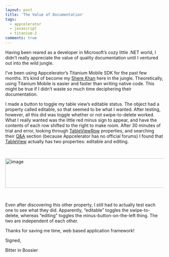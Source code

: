 ```yaml
---
layout: post
title: 'The Value of Documentation'
tags:
  - appcelerator
  - javascript
  - titanium-2
comments: true
---
```


<p>Having been reared as a developer in Microsoft’s cozy little .NET world, I didn’t really appreciate the value of quality documentation until I ventured out into the wild jungle.</p>  <p>I’ve been using Appcelerator’s Titanium Mobile SDK for the past few months. It’s kind of become my <a title="Chris Benard is my Baloo" href="http://en.wikipedia.org/wiki/Shere_Khan" target="_blank">Shere Khan</a> here in the jungle. Theoretically, using Titanium Mobile is easier and faster than writing native code. This might be true if I didn’t waste so much time deciphering their documentation. </p>  <p>I made a button to toggle my table view’s editable status. The object had a property called editable, so that seemed to be what I wanted. After testing, however, all this did was toggle whether or not swipe-to-delete worked. What I really wanted was the little red minus sign to appear, and have the contents of each row shifted to the right to make room. After 30 minutes of trial and error, looking through <a href="http://developer.appcelerator.com/apidoc/mobile/latest/Titanium.UI.TableViewRow-object" target="_blank">TableViewRow</a> properties, and searching their <a title="Want to see only the results that have been answered? Screw you." href="http://developer.appcelerator.com/questions/newest" target="_blank">Q&amp;A</a> section (because Appcelerator has no official forums) I found that <a title="I&#39;m surprised it doesn&#39;t have two visibility properties: visible and viewing" href="http://developer.appcelerator.com/apidoc/mobile/latest/Titanium.UI.TableView-object" target="_blank">TableView</a> actually has two properties: editable and editing.</p>  <p>&#160;</p>  <p><a href="http://www.sethgholson.com/wp-content/uploads/2011/10/image1.png"><img style="border-bottom: 0px; border-left: 0px; display: inline; border-top: 0px; border-right: 0px" title="image" border="0" alt="image" src="http://www.sethgholson.com/wp-content/uploads/2011/10/image_thumb1.png" width="603" height="94" /></a> </p>  <p>&#160;</p>  <p>Even after discovering this other property, I still had to actually test each one to see what they did. Apparently, “editable” toggles the swipe-to-delete, whereas “editing” toggles the minus-button-on-the-left thing. The two are independent of each other. </p>  <p>Thanks for saving me time, web based application framework!</p>  <p>Signed,</p>  <p>Bitter in Bossier</p>
